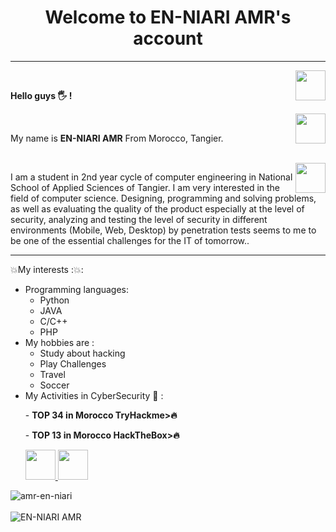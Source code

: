 <h1 align="center"> Welcome to EN-NIARI AMR's account </h1>
<hr />
<a href="https://github.com/amr-en-niari" target="_blank">
  <img align="right" src="https://cdn.iconscout.com/icon/free/png-256/github-108-438008.png" width="48px" height="48px">
</a><br />
<p align="left" > 
  <b>Hello guys 🖐️ !</b> 
</p>
<a href="https://www.instagram.com/amr__en/" target="_blank">
  <img align="right" src="https://cdn.icon-icons.com/icons2/1211/PNG/512/1491579602-yumminkysocialmedia36_83067.png" width="48px" height="48px">
</a><br />
<p align="left" >
My name is <b> EN-NIARI AMR</b>
  From Morocco, Tangier.
</p>
<a href="https://www.linkedin.com/in/amr-en-niari/" target="_blank">
<br />
  <img align="right" src="https://i.ibb.co/Kx2GSrT/linkedin.png" width="48px" height="48px">
</a>
<p align="left" >
I am a student in 2nd year cycle of computer engineering in National School of Applied Sciences of Tangier. I am very interested in the field of computer science. Designing, programming and solving problems, as well as evaluating the quality of the product especially at the level of security, analyzing and testing the level of security in different environments (Mobile, Web, Desktop) by penetration tests seems to me to be one of the essential challenges for the IT of tomorrow..
</p>
<p align="left" >
</p>

<hr />

:boom:My interests ::boom::

- Programming languages:
  - Python
  - JAVA
  - C/C++
  - PHP
- My hobbies are : 
  - Study about hacking
  - Play Challenges
  - Travel
  - Soccer
- My Activities in CyberSecurity 🔐 :
  <p align="left" >
    - <b>TOP 34 in Morocco TryHackme>🔥</b></p>
      <p align="left" >
    - <b>TOP 13 in Morocco HackTheBox>🔥</b></p>
      <a href="https://tryhackme.com/p/4mr" target="_blank">
        <img src="https://tryhackme-images.s3.amazonaws.com/room-icons/e75903ecb45ecd77c5635918f87e1a08.png" width="48px" height="48px">
      </a>
      <a href="https://app.hackthebox.com/users/768682" target="_blank">
          <img src="https://silofy.gallerycdn.vsassets.io/extensions/silofy/hackthebox/0.2.8/1586357939010/Microsoft.VisualStudio.Services.Icons.Default"     width="48px" height="48px">
      </a><br />
<p>
  <img align="left" src="https://github-readme-stats.vercel.app/api/top-langs/?username=amr-en-niari&layout=compact&theme=graywhite&title_color=268bd2" alt="amr-en-niari" />
</p>
<br /> <br />
  <img align="center" src="https://github-readme-stats.vercel.app/api?username=amr-en-niari&count_private=true&show_icons=true&theme=graywhite&icon_color=268bd2&title_color=268bd2" alt="EN-NIARI AMR" />
</p>
